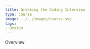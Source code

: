 ```yaml
---
title: Grokking the Coding Interview
type: course
image: ../../images/course.svg
tags:
- Design
---
```

Overview